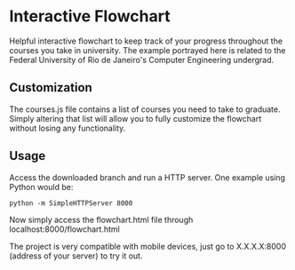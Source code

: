 # Interactive Flowchart

Helpful interactive flowchart to keep track of your progress throughout the courses you take in university. The example portrayed here is related to the Federal University of Rio de Janeiro's Computer Engineering undergrad.

## Customization

The courses.js file contains a list of courses you need to take to graduate. Simply altering that list will allow you to fully customize the flowchart without losing any functionality.

## Usage

Access the downloaded branch and run a HTTP server. One example using Python would be:

```python -m SimpleHTTPServer 8000```

Now simply access the flowchart.html file through localhost:8000/flowchart.html

The project is very compatible with mobile devices, just go to X.X.X.X:8000 (address of your server) to try it out.
